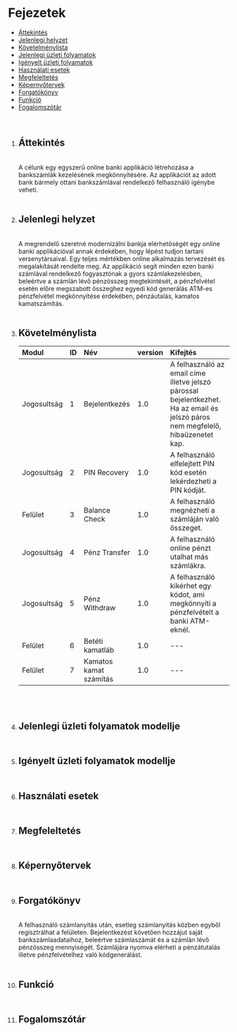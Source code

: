 
#  Fejezetek
- [Áttekintés](#áttekintés)
- [Jelenlegi helyzet](#jelenlegi-helyzet)
- [Követelménylista](#követelménylista)
- [Jelenlegi üzleti folyamatok](#igényelt-üzleti-folyamatok-modellje)
- [Igényelt üzleti folyamatok](#igényelt-üzleti-folyamatok-modellje)
- [Használati esetek](#használati-esetek)
- [Megfeleltetés](#megfeleltetés)
- [Képernyőtervek](#képernyőtervek)
- [Forgatókönyv](#forgatókönyv)
- [Funkció](#funkció)
- [Fogalomszótár](#fogalomszótár)

<br>

1. ##  Áttekintés<br>

    <br>A célunk egy egyszerű online banki applikáció létrehozása a bankszámlák kezelésének megkönnyítésére. Az applikációt az adott bank bármely ottani bankszámlával rendelkező felhasználó igénybe veheti. <br><br>

2. ## Jelenlegi helyzet<br>

    <br>A megrendelő szeretné modernizálni bankja elérhetőségét egy online banki applikációval annak érdekében, hogy lépést tudjon tartani versenytársaival.
    Egy teljes mértékben online alkalmazás tervezését és megalakítását rendelte meg. Az applikáció segít minden ezen banki számlával rendelkező fogyasztónak a gyors számlakezelésben, beleértve a számlán lévő pénzösszeg megtekintését, a pénzfelvétel esetén előre megszabott összeghez egyedi kód generálás ATM-es pénzfelvétel megkönnyítése érdekében, pénzáutalás, kamatos kamatszámítás.<br><br>

3. ## Követelménylista<br>


    |   Modul   |   ID  |   Név |   version |   Kifejtés    |
    |:----------|:------|:------|:----------|:--------------|
    |   Jogosultság |   1  |    Bejelentkezés   |   1.0 |   A felhasználó az email címe illetve jelszó párossal bejelentkezhet. Ha az email és jelszó páros nem megfelelő, hibaüzenetet kap. |
    |   Jogosultság    |   2   |   PIN Recovery    |   1.0 |   A felhasználó elfelejtett PIN kód esetén lekérdezheti a PIN kódját. |
    |   Felület |   3   |   Balance Check   |   1.0 |   A felhasználó megnézheti a számláján való összeget.|
    |   Jogosultság |   4   |   Pénz Transfer   |   1.0 |   A felhasználó online pénzt utalhat más számlákra.   |
    |   Jogosultság    |   5   |   Pénz Withdraw   |   1.0 |   A felhasználó kikérhet egy kódot, ami megkönnyíti a pénzfelvételt a banki ATM-eknél.    |
    |   Felület |   6   |   Betéti kamatláb  |   1.0 |---|
    |   Felület |   7   |   Kamatos kamat számítás  |   1.0 |---|


<br><br>

4. ## Jelenlegi üzleti folyamatok modellje<br><br>

5. ## Igényelt üzleti folyamatok modellje<br><br>

6. ## Használati esetek<br><br>

7. ## Megfeleltetés<br><br>

8. ## Képernyőtervek<br><br>

9. ## Forgatókönyv<br>

    <br>A felhasználó számlanyitás után, esetleg számlanyitás közben egyből regisztrálhat a felületen. Bejelentkezést követően hozzájut saját bankszámlaadataihoz, beleértve számlaszámát és a számlán lévő pénzösszeg mennyiségét. Számlájára nyomva elérheti a pénzátutalás illetve pénzfelvételhez való kódgenerálást.
    <br><br>

10. ## Funkció<br><br>

11. ## Fogalomszótár<br><br>